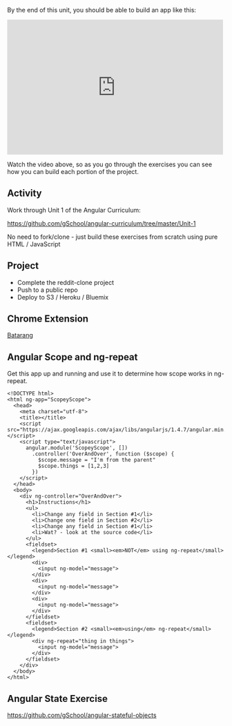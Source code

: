 By the end of this unit, you should be able to build an app like this:

<iframe src="https://player.vimeo.com/video/135778837?byline=0&portrait=0" width="500" height="313" frameborder="0" webkitallowfullscreen mozallowfullscreen allowfullscreen></iframe>

Watch the video above, so as you go through the exercises you can see how you can build each portion of the project.

## Activity

Work through Unit 1 of the Angular Curriculum:

https://github.com/gSchool/angular-curriculum/tree/master/Unit-1

No need to fork/clone - just build these exercises from scratch using pure HTML / JavaScript

## Project

- Complete the reddit-clone project
- Push to a public repo
- Deploy to S3 / Heroku / Bluemix

## Chrome Extension

[Batarang](https://chrome.google.com/webstore/detail/angularjs-batarang-stable/niopocochgahfkiccpjmmpchncjoapek?hl=en-US)


## Angular Scope and ng-repeat

Get this app up and running and use it to determine how scope works in ng-repeat.

```
<!DOCTYPE html>
<html ng-app="ScopeyScope">
  <head>
    <meta charset="utf-8">
    <title></title>
    <script src="https://ajax.googleapis.com/ajax/libs/angularjs/1.4.7/angular.min.js"></script>
    <script type="text/javascript">
      angular.module('ScopeyScope', [])
        .controller('OverAndOver', function ($scope) {
          $scope.message = "I'm from the parent"
          $scope.things = [1,2,3]
        })
    </script>
  </head>
  <body>
    <div ng-controller="OverAndOver">
      <h1>Instructions</h1>
      <ul>
        <li>Change any field in Section #1</li>
        <li>Change one field in Section #2</li>
        <li>Change any field in Section #1</li>
        <li>Wat? - look at the source code</li>
      </ul>
      <fieldset>
        <legend>Section #1 <small><em>NOT</em> using ng-repeat</small></legend>
        <div>
          <input ng-model="message">
        </div>
        <div>
          <input ng-model="message">
        </div>
        <div>
          <input ng-model="message">
        </div>
      </fieldset>
      <fieldset>
        <legend>Section #2 <small><em>using</em> ng-repeat</small></legend>
        <div ng-repeat="thing in things">
          <input ng-model="message">
        </div>
      </fieldset>
    </div>
  </body>
</html>
```

## Angular State Exercise

https://github.com/gSchool/angular-stateful-objects
